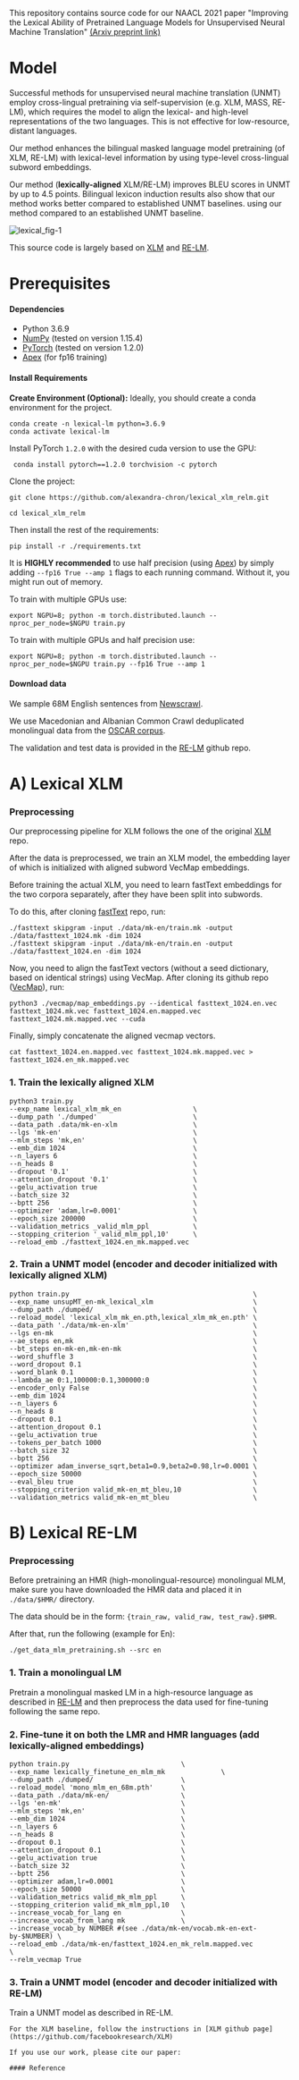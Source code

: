 This repository contains source code for our NAACL 2021 paper "Improving the Lexical Ability of Pretrained Language Models for Unsupervised Neural
Machine Translation"  [(Arxiv preprint link)](https://arxiv.org/abs/2103.10531)

# Model  
Successful methods for unsupervised neural machine translation (UNMT)
employ cross-lingual pretraining via self-supervision (e.g. XLM, MASS, RE-LM), which requires
the model to align the lexical- and high-level representations of the two
languages. This is not effective for low-resource, distant languages.

Our method enhances the bilingual masked language model pretraining (of XLM, RE-LM) with lexical-level information 
by using type-level cross-lingual subword embeddings. 

Our method (**lexically-aligned** XLM/RE-LM) improves BLEU scores in UNMT by up to 4.5 points.
Bilingual lexicon induction results also show that our method works better compared to established UNMT baselines.
using our method compared to an established UNMT baseline.

![lexical_fig-1](https://user-images.githubusercontent.com/30402550/113608477-eb0a5000-964a-11eb-8376-35ec98903025.jpg)

This source code is largely based on [XLM](https://github.com/facebookresearch/XLM) and [RE-LM](https://github.com/alexandra-chron/relm_unmt).


# Prerequisites 

#### Dependencies

- Python 3.6.9
- [NumPy](http://www.numpy.org/) (tested on version 1.15.4)
- [PyTorch](http://pytorch.org/) (tested on version 1.2.0)
- [Apex](https://github.com/NVIDIA/apex#quick-start) (for fp16 training)

#### Install Requirements 
**Create Environment (Optional):**  Ideally, you should create a conda environment for the project.

```
conda create -n lexical-lm python=3.6.9
conda activate lexical-lm
```

Install PyTorch ```1.2.0``` with the desired cuda version to use the GPU:

``` conda install pytorch==1.2.0 torchvision -c pytorch```

Clone the project:

```
git clone https://github.com/alexandra-chron/lexical_xlm_relm.git

cd lexical_xlm_relm
```


Then install the rest of the requirements:

```
pip install -r ./requirements.txt
```

It is **HIGHLY recommended** to use half precision (using [Apex](https://github.com/NVIDIA/apex#quick-start)) by simply adding `--fp16 True --amp 1` flags to each running command. Without it, you might run out of memory.

To train with multiple GPUs use:
```
export NGPU=8; python -m torch.distributed.launch --nproc_per_node=$NGPU train.py
```

To train with multiple GPUs and half precision use:
```
export NGPU=8; python -m torch.distributed.launch --nproc_per_node=$NGPU train.py --fp16 True --amp 1 
```

#### Download data 
We sample 68M English sentences from [Newscrawl](http://data.statmt.org/news-crawl/en/).

We use Macedonian and Albanian Common Crawl deduplicated monolingual data from the [OSCAR corpus](https://oscar-corpus.com/).

The validation and test data is provided in the [RE-LM](https://github.com/alexandra-chron/relm_unmt/tree/master/data) github repo.

# A) Lexical XLM 

### Preprocessing

Our preprocessing pipeline for XLM follows the one of the original [XLM](https://github.com/facebookresearch/XLM#1-preparing-the-data-1) repo. 

After the data is preprocessed, we train an XLM model, 
the embedding layer of which is initialized with aligned 
subword VecMap embeddings.

Before training the actual XLM, you need to learn fastText embeddings for the two corpora separately, after they have been split into subwords.

To do this, after cloning [fastText](https://github.com/facebookresearch/fastText) repo, run:

```
./fasttext skipgram -input ./data/mk-en/train.mk -output ./data/fasttext_1024.mk -dim 1024
./fasttext skipgram -input ./data/mk-en/train.en -output ./data/fasttext_1024.en -dim 1024
```
Now, you need to align the fastText vectors (without a seed dictionary, based on identical strings) using VecMap. After cloning its github repo ([VecMap](https://github.com/artetxem/vecmap)), run:

```
python3 ./vecmap/map_embeddings.py --identical fasttext_1024.en.vec fasttext_1024.mk.vec fasttext_1024.en.mapped.vec fasttext_1024.mk.mapped.vec --cuda 
```

Finally, simply concatenate the aligned vecmap vectors.

```cat fasttext_1024.en.mapped.vec fasttext_1024.mk.mapped.vec > fasttext_1024.en_mk.mapped.vec```

### 1. Train the lexically aligned XLM

```
python3 train.py 
--exp_name lexical_xlm_mk_en                  \
--dump_path './dumped'                        \
--data_path .data/mk-en-xlm                   \ 
--lgs 'mk-en'                                 \
--mlm_steps 'mk,en'                           \
--emb_dim 1024                                \
--n_layers 6                                  \
--n_heads 8                                   \
--dropout '0.1'                               \
--attention_dropout '0.1'                     \  
--gelu_activation true                        \
--batch_size 32                               \
--bptt 256                                    \
--optimizer 'adam,lr=0.0001'                  \ 
--epoch_size 200000                           \
--validation_metrics _valid_mlm_ppl           \ 
--stopping_criterion '_valid_mlm_ppl,10'      \ 
--reload_emb ./fasttext_1024.en_mk.mapped.vec 
```

### 2. Train a UNMT model (encoder and decoder initialized with lexically aligned XLM)

```
python train.py                                              \
--exp_name unsupMT_en-mk_lexical_xlm                         \
--dump_path ./dumped/                                        \
--reload_model 'lexical_xlm_mk_en.pth,lexical_xlm_mk_en.pth' \
--data_path './data/mk-en-xlm'                               \
--lgs en-mk                                                  \
--ae_steps en,mk                                             \
--bt_steps en-mk-en,mk-en-mk                                 \
--word_shuffle 3                                             \
--word_dropout 0.1                                           \
--word_blank 0.1                                             \
--lambda_ae 0:1,100000:0.1,300000:0                          \
--encoder_only False                                         \
--emb_dim 1024                                               \
--n_layers 6                                                 \
--n_heads 8                                                  \
--dropout 0.1                                                \
--attention_dropout 0.1                                      \
--gelu_activation true                                       \
--tokens_per_batch 1000                                      \
--batch_size 32                                              \
--bptt 256                                                   \
--optimizer adam_inverse_sqrt,beta1=0.9,beta2=0.98,lr=0.0001 \
--epoch_size 50000                                           \
--eval_bleu true                                             \
--stopping_criterion valid_mk-en_mt_bleu,10                  \
--validation_metrics valid_mk-en_mt_bleu                     \

```

# B) Lexical RE-LM 

### Preprocessing 

Before pretraining an HMR (high-monolingual-resource) monolingual MLM, make sure you
 have downloaded the HMR data and placed it in `./data/$HMR/` directory. 
 
 The data should be in the form:  `{train_raw, valid_raw, test_raw}.$HMR`. 

After that, run the following (example for En):
```
./get_data_mlm_pretraining.sh --src en
```


### 1. Train a monolingual LM 

Pretrain a monolingual masked LM in a high-resource language as described in [RE-LM](https://github.com/alexandra-chron/relm_unmt#re-lm) and then preprocess the data used for fine-tuning following the same repo. 

### 2. Fine-tune it on both the LMR and HMR languages (add lexically-aligned embeddings)

```
python train.py                            \
--exp_name lexically_finetune_en_mlm_mk              \
--dump_path ./dumped/                      \
--reload_model 'mono_mlm_en_68m.pth'       \
--data_path ./data/mk-en/                  \
--lgs 'en-mk'                              \
--mlm_steps 'mk,en'                        \
--emb_dim 1024                             \
--n_layers 6                               \
--n_heads 8                                \
--dropout 0.1                              \
--attention_dropout 0.1                    \
--gelu_activation true                     \
--batch_size 32                            \
--bptt 256                                 \
--optimizer adam,lr=0.0001                 \
--epoch_size 50000                         \
--validation_metrics valid_mk_mlm_ppl      \
--stopping_criterion valid_mk_mlm_ppl,10   \
--increase_vocab_for_lang en               \
--increase_vocab_from_lang mk              \
--increase_vocab_by NUMBER #(see ./data/mk-en/vocab.mk-en-ext-by-$NUMBER) \
--reload_emb ./data/mk-en/fasttext_1024.en_mk_relm.mapped.vec              \
--relm_vecmap True
```

### 3. Train a UNMT model (encoder and decoder initialized with RE-LM)
Train a UNMT model as described in RE-LM. 

```
For the XLM baseline, follow the instructions in [XLM github page](https://github.com/facebookresearch/XLM)

If you use our work, please cite our paper: 

#### Reference

```
```
